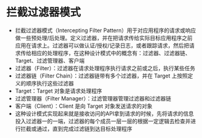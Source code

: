 # 拦截过滤器模式
- 拦截过滤器模式（Intercepting Filter Pattern）用于对应用程序的请求或响应做一些预处理/后处理。定义过滤器，并在把请求传给实际目标应用程序之前应用在请求上。过滤器可以做认证/授权/记录日志，或者跟踪请求，然后把请求传给相应的处理程序，在这种设计模式中的概念有：过滤器、过滤器链、Target、过滤管理器、客户端
- 过滤器（Filter）：过滤器在请求处理程序执行请求之前或之后，执行某些任务
- 过滤器链（Filter Chain）：过滤器链带有多个过滤器，并在 Target 上按照定义的顺序执行这些过滤器
- Target：Target 对象是请求处理程序
- 过滤管理器（Filter Manager）：过滤管理器管理过滤器和过滤器链
- 客户端（Client）：Client 是向 Target 对象发送请求的对象
- 这种设计模式实现起来就是接收访问的API拿到请求的时候，先将请求的信息投入过滤器一的一端，过滤器的每个成员一层一层的根据一定逻辑去检查并进行拦截或通过，直到完成过滤链到达目标处理程序